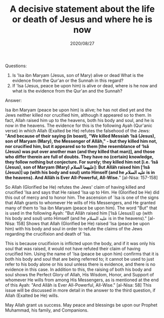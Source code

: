 ﻿---
layout: post
title: "A decisive statement about the life or death of Jesus and where he is now"
publisher: "alsalafiyyah@icloud.com"
source: "Fatawa Al-Lajnah Ad-Da'imah no. 1621"
hijri: Muharram 8, 1442 AH
date: 2020/08/27
category: ["prophets"]
shaykhs: 
 - Shaykh Abdul-'Aziz ibn 'Abdullah ibn Baz
 - Shaykh Abdul-Razzaq al-Afify
 - Shaykh Abdullah ibn Ghudayyan
 - Shaykh Abdullah ibn Qa'ud
---

Questions: 

1. Is 'Isa ibn Maryam (Jesus, son of Mary) alive or dead What is the evidence from the Qur'an or the Sunnah in this regard?
2. If 'Isa (Jesus, peace be upon him) is alive or dead, where is he now and what is the evidence from the Qur'an and the Sunnah?

Answer:

Isa ibn Maryam (peace be upon him) is alive; he has not died yet and the Jews neither killed nor crucified him, although it appeared so to them. In fact, Allah raised him up to the heavens, both his body and soul, and he is now in the heavens. The evidence for this is the following Ayah (Qur'anic verse) in which Allah (Exalted be He) refutes the falsehood of the Jews: "**And because of their saying (in boast), "We killed Messiah ‘Isâ (Jesus), son of Maryam (Mary), the Messenger of Allâh," - but they killed him not, nor crucified him, but it appeared so to them [the resemblance of ‘Isâ (Jesus) was put over another man (and they killed that man)], and those who differ therein are full of doubts. They have no (certain) knowledge, they follow nothing but conjecture. For surely; they killed him not [i.e. ‘Isâ (Jesus), son of Maryam (Mary) عليهما السلام]: But Allâh raised him [‘Isâ (Jesus)] up (with his body and soul) unto Himself (and he عليه السلام is in the heavens). And Allâh is Ever All-Powerful, All-Wise.**" [al-Nisa: 157-158]

So Allah (Glorified be He) refutes the Jews' claim of having killed and crucified 'Isa and says that He raised 'Isa up to Him. He (Glorified be He) did this out of mercy and to honor him. The ascension of `Isa is one of the signs that Allah grants to whomever He wills of His Messengers, and He granted many of them to 'Isa ibn Maryam (peace be upon him). The word "But" that is used in the following Ayah: "But Allâh raised him [‘Isâ (Jesus)] up (with his body and soul) unto Himself (and he عليه السلام is in the heavens)." [al-Nisa: 158] Shows that Allah (Glorified be He) raised 'Isa (peace be upon him) with his body and soul in order to refute the claims of the Jews regarding the crucifixion and death of 'Isa. 

This is because crucifixion is inflicted upon the body, and if it was only his soul that was raised, it would not have refuted their claim of having crucified him. Using the name of 'Isa (peace be upon him) confirms that it is both his body and soul that are being referred to; it cannot be used to just refer to his body alone or his soul unless there is evidence, and there is no evidence in this case. In addition to this, the raising of both his body and soul shows the Perfect Glory of Allah, His Wisdom, Honor, and Support of whomever He wills from among His Messengers, as is mentioned at the end of this Ayah: "And Allâh is Ever All-Powerful, All-Wise." [al-Nisa: 58] This issue will be discussed in more detail in the answer to the third question, if Allah (Exalted be He) wills.

May Allah grant us success. May peace and blessings be upon our Prophet Muhammad, his family, and Companions.
